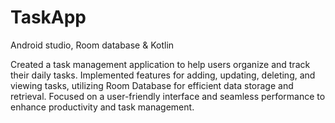 # TaskApp
Android studio, Room database & Kotlin

Created a task management application to help users organize and track their daily tasks. Implemented features
for adding, updating, deleting, and viewing tasks, utilizing Room Database for efficient data storage and
retrieval. Focused on a user-friendly interface and seamless performance to enhance productivity and task
management.
